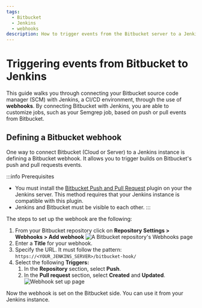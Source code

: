 ```yaml
---
tags:
  - Bitbucket
  - Jenkins
  - webhooks
description: How to trigger events from the Bitbucket server to a Jenkins instance
---
```

# Triggering events from Bitbucket to Jenkins


This guide walks you through connecting your Bitbucket source code manager (SCM) with Jenkins, a CI/CD environment, through the use of **webhooks**. By connecting Bitbucket with Jenkins, you are able to customize jobs, such as your Semgrep job, based on push or pull events from Bitbucket.

## Defining a Bitbucket webhook 
One way to connect Bitbucket (Cloud or Server) to a Jenkins instance is defining a Bitbucket webhook.
It allows you to trigger builds on Bitbucket's push and pull requests events.

:::info Prerequisites
* You must install the [<i class="fas fa-external-link fa-xs"></i> Bitbucket Push and Pull Request](https://plugins.jenkins.io/bitbucket-push-and-pull-request/) plugin on your the Jenkins server. This method requires that your Jenkins instance is compatible with this plugin.
* Jenkins and Bitbucket must be visible to each other.
:::


The steps to set up the webhook are the following:

1. From your Bitbucket repository click on **Repository Settings > Webhooks > Add webhook**
![A Bitbucket repository's Webhooks page](/img/kb/ci-bitbucket-defining-webhook.png)
1. Enter a **Title** for your webhook.
1. Specify the URL. It must follow the pattern: `https://<YOUR_JENKINS_SERVER>/bitbucket-hook/`
1. Select the following **Triggers:** 
    1. In the **Repository** section, select **Push**.
    1. In the **Pull request** section, select **Created** and **Updated**.
![Webhook set up page](/img/kb/ci-bitbucket-select-triggers.png)

Now the webhook is set on the Bitbucket side. You can use it from your Jenkins instance.
